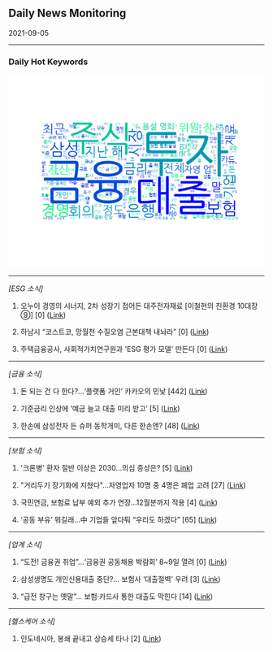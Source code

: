 ## Daily News Monitoring 

2021-09-05 

----------

### Daily Hot Keywords 

![word_cloud](image/2021-09-05_word_cloud.png)

----------

*[ESG 소식]*

1. 오누이 경영의 시너지, 2차 성장기 접어든 대주전자재료 [이철현의 친환경 10대장⑨] [0] ([Link](https://news.naver.com/main/read.naver?mode=LSD&mid=sec&sid1=110&oid=243&aid=0000015914))

2. 하남시 “코스트코, 망월천 수질오염 근본대책 내놔라” [0] ([Link](https://news.naver.com/main/read.naver?mode=LSD&mid=sec&sid1=102&oid=421&aid=0005582805))

3. 주택금융공사, 사회적가치연구원과 'ESG 평가 모델' 만든다 [0] ([Link](https://news.naver.com/main/read.naver?mode=LSD&mid=sec&sid1=101&oid=277&aid=0004964234))

----------

*[금융 소식]*

1. 돈 되는 건 다 한다?…‘플랫폼 거인’ 카카오의 민낯 [442] ([Link](https://news.naver.com/main/read.naver?mode=LSD&mid=sec&sid1=102&oid=056&aid=0011114465))

2. 기준금리 인상에 ‘예금 늘고 대출 미리 받고’ [5] ([Link](https://news.naver.com/main/read.naver?mode=LSD&mid=sec&sid1=101&oid=056&aid=0011114467))

3. 한손에 삼성전자 든 슈퍼 동학개미, 다른 한손엔? [48] ([Link](https://news.naver.com/main/read.naver?mode=LSD&mid=sec&sid1=101&oid=018&aid=0005029007))

----------

*[보험 소식]*

1. '크론병' 환자 절반 이상은 2030…의심 증상은? [5] ([Link](https://news.naver.com/main/read.naver?mode=LSD&mid=sec&sid1=103&oid=296&aid=0000051664))

2. "거리두기 장기화에 지쳤다"...자영업자 10명 중 4명은 폐업 고려 [27] ([Link](https://news.naver.com/main/read.naver?mode=LSD&mid=sec&sid1=101&oid=052&aid=0001636267))

3. 국민연금, 보험료 납부 예외 추가 연장…12월분까지 적용 [4] ([Link](https://news.naver.com/main/read.naver?mode=LSD&mid=sec&sid1=101&oid=056&aid=0011114517))

4. ‘공동 부유’ 뭐길래…中 기업들 앞다퉈 “우리도 하겠다” [65] ([Link](https://news.naver.com/main/read.naver?mode=LSD&mid=sec&sid1=104&oid=056&aid=0011114477))

----------

*[업계 소식]*

1. “도전! 금융권 취업”…‘금융권 공동채용 박람회’ 8~9일 열려 [0] ([Link](https://news.naver.com/main/read.naver?mode=LSD&mid=sec&sid1=101&oid=018&aid=0005028146))

2. 삼성생명도 개인신용대출 중단?… 보험사 ‘대출절벽’ 우려 [3] ([Link](https://news.naver.com/main/read.naver?mode=LSD&mid=sec&sid1=101&oid=417&aid=0000731718))

3. “급전 창구는 옛말”… 보험·카드사 통한 대출도 막힌다 [14] ([Link](https://news.naver.com/main/read.naver?mode=LSD&mid=sec&sid1=101&oid=417&aid=0000731735))

----------

*[헬스케어 소식]*

1. 인도네시아, 봉쇄 끝내고 상승세 타나 [2] ([Link](https://news.naver.com/main/read.naver?mode=LSD&mid=sec&sid1=101&oid=277&aid=0004964263))

